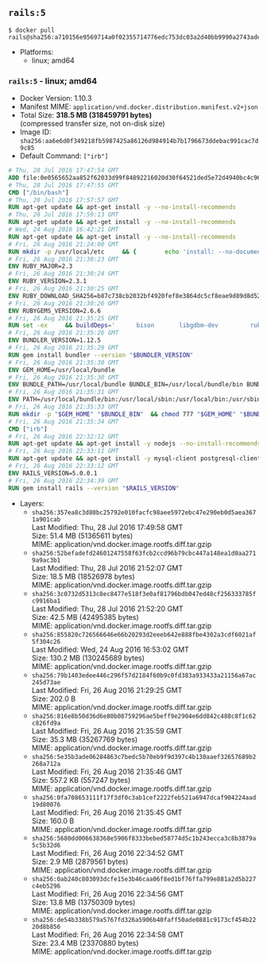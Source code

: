 ## `rails:5`

```console
$ docker pull rails@sha256:a710156e9569714a0f02355714776edc753dc03a2d40bb9990a2743adee26745
```

-	Platforms:
	-	linux; amd64

### `rails:5` - linux; amd64

-	Docker Version: 1.10.3
-	Manifest MIME: `application/vnd.docker.distribution.manifest.v2+json`
-	Total Size: **318.5 MB (318459791 bytes)**  
	(compressed transfer size, not on-disk size)
-	Image ID: `sha256:aa6e6d0f349218fb5987425a86126d984914b7b1796673ddebac991cac7d9c85`
-	Default Command: `["irb"]`

```dockerfile
# Thu, 28 Jul 2016 17:47:54 GMT
ADD file:0e0565652aa852f62033d99f84892216020d30f64521ded5e72d4940bc4c9697 in /
# Thu, 28 Jul 2016 17:47:55 GMT
CMD ["/bin/bash"]
# Thu, 28 Jul 2016 17:57:57 GMT
RUN apt-get update && apt-get install -y --no-install-recommends 		ca-certificates 		curl 		wget 	&& rm -rf /var/lib/apt/lists/*
# Thu, 28 Jul 2016 17:59:13 GMT
RUN apt-get update && apt-get install -y --no-install-recommends 		bzr 		git 		mercurial 		openssh-client 		subversion 				procps 	&& rm -rf /var/lib/apt/lists/*
# Wed, 24 Aug 2016 16:42:21 GMT
RUN apt-get update && apt-get install -y --no-install-recommends 		autoconf 		automake 		bzip2 		file 		g++ 		gcc 		imagemagick 		libbz2-dev 		libc6-dev 		libcurl4-openssl-dev 		libdb-dev 		libevent-dev 		libffi-dev 		libgeoip-dev 		libglib2.0-dev 		libjpeg-dev 		libkrb5-dev 		liblzma-dev 		libmagickcore-dev 		libmagickwand-dev 		libmysqlclient-dev 		libncurses-dev 		libpng-dev 		libpq-dev 		libreadline-dev 		libsqlite3-dev 		libssl-dev 		libtool 		libwebp-dev 		libxml2-dev 		libxslt-dev 		libyaml-dev 		make 		patch 		xz-utils 		zlib1g-dev 	&& rm -rf /var/lib/apt/lists/*
# Fri, 26 Aug 2016 21:24:00 GMT
RUN mkdir -p /usr/local/etc 	&& { 		echo 'install: --no-document'; 		echo 'update: --no-document'; 	} >> /usr/local/etc/gemrc
# Fri, 26 Aug 2016 21:30:23 GMT
ENV RUBY_MAJOR=2.3
# Fri, 26 Aug 2016 21:30:24 GMT
ENV RUBY_VERSION=2.3.1
# Fri, 26 Aug 2016 21:30:25 GMT
ENV RUBY_DOWNLOAD_SHA256=b87c738cb2032bf4920fef8e3864dc5cf8eae9d89d8d523ce0236945c5797dcd
# Fri, 26 Aug 2016 21:30:26 GMT
ENV RUBYGEMS_VERSION=2.6.6
# Fri, 26 Aug 2016 21:35:25 GMT
RUN set -ex 	&& buildDeps=' 		bison 		libgdbm-dev 		ruby 	' 	&& apt-get update 	&& apt-get install -y --no-install-recommends $buildDeps 	&& rm -rf /var/lib/apt/lists/* 	&& curl -fSL -o ruby.tar.gz "http://cache.ruby-lang.org/pub/ruby/$RUBY_MAJOR/ruby-$RUBY_VERSION.tar.gz" 	&& echo "$RUBY_DOWNLOAD_SHA256 *ruby.tar.gz" | sha256sum -c - 	&& mkdir -p /usr/src/ruby 	&& tar -xzf ruby.tar.gz -C /usr/src/ruby --strip-components=1 	&& rm ruby.tar.gz 	&& cd /usr/src/ruby 	&& { echo '#define ENABLE_PATH_CHECK 0'; echo; cat file.c; } > file.c.new && mv file.c.new file.c 	&& autoconf 	&& ./configure --disable-install-doc 	&& make -j"$(nproc)" 	&& make install 	&& apt-get purge -y --auto-remove $buildDeps 	&& gem update --system $RUBYGEMS_VERSION 	&& rm -r /usr/src/ruby
# Fri, 26 Aug 2016 21:35:26 GMT
ENV BUNDLER_VERSION=1.12.5
# Fri, 26 Aug 2016 21:35:29 GMT
RUN gem install bundler --version "$BUNDLER_VERSION"
# Fri, 26 Aug 2016 21:35:30 GMT
ENV GEM_HOME=/usr/local/bundle
# Fri, 26 Aug 2016 21:35:30 GMT
ENV BUNDLE_PATH=/usr/local/bundle BUNDLE_BIN=/usr/local/bundle/bin BUNDLE_SILENCE_ROOT_WARNING=1 BUNDLE_APP_CONFIG=/usr/local/bundle
# Fri, 26 Aug 2016 21:35:31 GMT
ENV PATH=/usr/local/bundle/bin:/usr/local/sbin:/usr/local/bin:/usr/sbin:/usr/bin:/sbin:/bin
# Fri, 26 Aug 2016 21:35:33 GMT
RUN mkdir -p "$GEM_HOME" "$BUNDLE_BIN" 	&& chmod 777 "$GEM_HOME" "$BUNDLE_BIN"
# Fri, 26 Aug 2016 21:35:34 GMT
CMD ["irb"]
# Fri, 26 Aug 2016 22:32:12 GMT
RUN apt-get update && apt-get install -y nodejs --no-install-recommends && rm -rf /var/lib/apt/lists/*
# Fri, 26 Aug 2016 22:33:11 GMT
RUN apt-get update && apt-get install -y mysql-client postgresql-client sqlite3 --no-install-recommends && rm -rf /var/lib/apt/lists/*
# Fri, 26 Aug 2016 22:33:12 GMT
ENV RAILS_VERSION=5.0.0.1
# Fri, 26 Aug 2016 22:34:39 GMT
RUN gem install rails --version "$RAILS_VERSION"
```

-	Layers:
	-	`sha256:357ea8c3d80bc25792e010facfc98aee5972ebc47e290eb0d5aea3671a901cab`  
		Last Modified: Thu, 28 Jul 2016 17:49:58 GMT  
		Size: 51.4 MB (51365611 bytes)  
		MIME: application/vnd.docker.image.rootfs.diff.tar.gzip
	-	`sha256:52befadefd24601247558f63fcb2ccd96b79cbc447a148ea1d0aa2719a9ac3b1`  
		Last Modified: Thu, 28 Jul 2016 21:52:07 GMT  
		Size: 18.5 MB (18526978 bytes)  
		MIME: application/vnd.docker.image.rootfs.diff.tar.gzip
	-	`sha256:3c0732d5313c8ec8477e518f3e0af81796bdb047ed48cf256333785fc9916ba1`  
		Last Modified: Thu, 28 Jul 2016 21:52:20 GMT  
		Size: 42.5 MB (42495385 bytes)  
		MIME: application/vnd.docker.image.rootfs.diff.tar.gzip
	-	`sha256:855820c726566646e66b20293d2eeeb642e888fbe4302a3cdf6021af5f304c26`  
		Last Modified: Wed, 24 Aug 2016 16:53:02 GMT  
		Size: 130.2 MB (130245689 bytes)  
		MIME: application/vnd.docker.image.rootfs.diff.tar.gzip
	-	`sha256:79b1403edee446c296f57d2184f60b9c0fd383a933433a21156a67ac245d73ae`  
		Last Modified: Fri, 26 Aug 2016 21:29:25 GMT  
		Size: 202.0 B  
		MIME: application/vnd.docker.image.rootfs.diff.tar.gzip
	-	`sha256:816e8b50d36d6e80b08759296ae5beff9e2904e6dd842c488c8f1c62c826fd9a`  
		Last Modified: Fri, 26 Aug 2016 21:35:59 GMT  
		Size: 35.3 MB (35267769 bytes)  
		MIME: application/vnd.docker.image.rootfs.diff.tar.gzip
	-	`sha256:5e35b3ade06284863c7bedc5b70eb9f9d397c4b130aaef32657689b2268a712a`  
		Last Modified: Fri, 26 Aug 2016 21:35:46 GMT  
		Size: 557.2 KB (557247 bytes)  
		MIME: application/vnd.docker.image.rootfs.diff.tar.gzip
	-	`sha256:0fa708653111f17f3df0c3ab1cef2222feb521a6947dcaf904224aad19d80076`  
		Last Modified: Fri, 26 Aug 2016 21:35:45 GMT  
		Size: 160.0 B  
		MIME: application/vnd.docker.image.rootfs.diff.tar.gzip
	-	`sha256:5680dd006638368e5906f8333bebed58774d5c1b243ecca3c8b3879a5c5b32d6`  
		Last Modified: Fri, 26 Aug 2016 22:34:52 GMT  
		Size: 2.9 MB (2879561 bytes)  
		MIME: application/vnd.docker.image.rootfs.diff.tar.gzip
	-	`sha256:0ab240c803093dcfe15e3b46caa06f8ed1bf76ffa799e881a2d5b227c4eb5296`  
		Last Modified: Fri, 26 Aug 2016 22:34:56 GMT  
		Size: 13.8 MB (13750309 bytes)  
		MIME: application/vnd.docker.image.rootfs.diff.tar.gzip
	-	`sha256:de54b338b579a5767fd326a5906b40faff50ade0881c9173cf454b2220d8b856`  
		Last Modified: Fri, 26 Aug 2016 22:34:58 GMT  
		Size: 23.4 MB (23370880 bytes)  
		MIME: application/vnd.docker.image.rootfs.diff.tar.gzip
